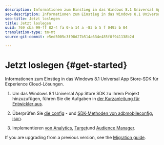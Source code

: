 ```yaml
---
description: Informationen zum Einstieg in das Windows 8.1 Universal App Store-SDK für Experience Cloud-Lösungen.
seo-description: Informationen zum Einstieg in das Windows 8.1 Universal App Store-SDK für Experience Cloud-Lösungen.
seo-title: Jetzt loslegen
title: Jetzt loslegen
uuid: 769 cba 99-ff 82-4 fa 0-a 14 a -83 b 5 f 0495 b 04
translation-type: tm+mt
source-git-commit: e5ed5005c3f98d27b514a634e485f0f941138b2d

---
```



# Jetzt loslegen {#get-started}

Informationen zum Einstieg in das Windows 8.1 Universal App Store-SDK für Experience Cloud-Lösungen.

1. Um das Windows 8.1 Universal App Store SDK zu Ihrem Projekt hinzuzufügen, führen Sie die Aufgaben in [der Kurzanleitung für Entwickler aus](/help/windows-appstore/c-getting-started/dev-qs.md).

1. Überprüfen Sie [die config](/help/windows-appstore/c-configuration/c.json.md) - und [SDK-Methoden von adbmobileconfig. json](/help/windows-appstore/c-configuration/methods.md).

1. Implementieren [von Analytics](/help/windows-appstore/analytics/analytics.md), [Target](/help/windows-appstore/target/target-methods.md)und [Audience Manager](/help/windows-appstore/audiencemgmt/audience-manager-methods.md).

If you are upgrading from a previous version, see the [Migration guide](/help/windows-appstore/migration-v3.md).
